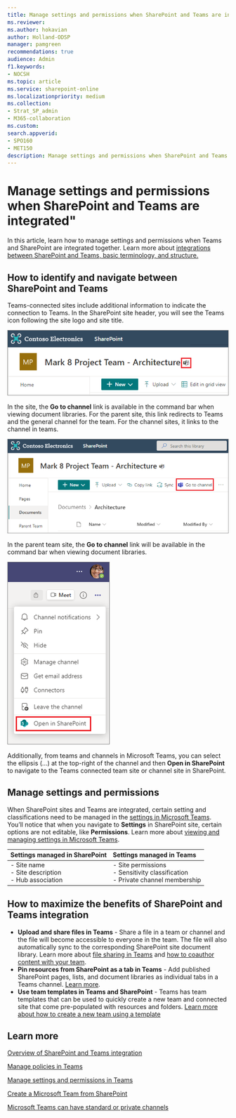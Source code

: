 ```yaml
---
title: Manage settings and permissions when SharePoint and Teams are integrated
ms.reviewer: 
ms.author: hokavian
author: Holland-ODSP
manager: pamgreen
recommendations: true
audience: Admin
f1.keywords:
- NOCSH
ms.topic: article
ms.service: sharepoint-online
ms.localizationpriority: medium
ms.collection:  
- Strat_SP_admin
- M365-collaboration
ms.custom:
search.appverid:
- SPO160
- MET150
description: Manage settings and permissions when SharePoint and Teams are integrated
---
```

# Manage settings and permissions when SharePoint and Teams are integrated"
In this article, learn how to manage settings and permissions when Teams and SharePoint are integrated together. Learn more about [integrations between SharePoint and Teams, basic terminology, and structure.](teams-connected-sites.md)

## How to identify and navigate between SharePoint and Teams
Teams-connected sites include additional information to indicate the connection to Teams. In the SharePoint site header, you will see the Teams icon following the site logo and site title.

![Image of the Microsoft Teams icon in the site header](media/teams-connected-icon-2.png)

In the site, the **Go to channel** link is available in the command bar when viewing document libraries. For the parent site, this link redirects to Teams and the general channel for the team. For the channel sites, it links to the channel in teams.

![Image of Go to channel links from a document library](media/teams-connected-links-2.png) 

In the parent team site, the **Go to channel** link will be available in the command bar when viewing document libraries.
<br>

![Image of the link to the SharePoint site form Teams settings](media/Teams-open-in-sp-2.png)

Additionally, from teams and channels in Microsoft Teams, you can select the ellipsis (…) at the top-right of the channel and then **Open in SharePoint** to navigate to the Teams connected team site or channel site in SharePoint.


## Manage settings and permissions
When SharePoint sites and Teams are integrated, certain setting and classifications need to be managed in the [settings in Microsoft Teams](https://support.microsoft.com/office/manage-team-settings-and-permissions-in-teams-ce053b04-1b8e-4796-baa8-90dc427b3acc). You’ll notice that when you navigate to **Settings** in SharePoint site, certain options are not editable, like **Permissions**. Learn more about [viewing and managing settings in Microsoft Teams](https://support.microsoft.com/office/manage-team-settings-and-permissions-in-teams-ce053b04-1b8e-4796-baa8-90dc427b3acc).
<br>

| Settings managed in SharePoint | Settings managed in Teams  |
| :------------------- | :------------------- |
| - Site name <br> - Site description <br> - Hub association | - Site permissions <br> - Sensitivity classification <br> - Private channel membership| 

## How to maximize the benefits of SharePoint and Teams integration
- **Upload and share files in Teams** - Share a file in a team or channel and the file will become accessible to everyone in the team. The file will also automatically sync to the corresponding SharePoint site document library. Learn more about [file sharing in Teams](https://support.microsoft.com/office/share-files-in-teams-0c4d34ee-5dd8-46d5-ab35-0d227b5e6eb5) and [how to coauthor content with your team](https://support.microsoft.com/office/document-collaboration-and-co-authoring-ee1509b4-1f6e-401e-b04a-782d26f564a4).
- **Pin resources from SharePoint as a tab in Teams** - Add published SharePoint pages, lists, and document libraries as individual tabs in a Teams channel. [Learn more](https://support.microsoft.com/office/add-a-sharepoint-page-list-or-document-library-as-a-tab-in-teams-131edef1-455f-4c67-a8ce-efa2ebf25f0b).
- **Use team templates in Teams and SharePoint** - Teams has team templates that can be used to quickly create a new team and connected site that come pre-populated with resources and folders. [Learn more about how to create a new team using a template](https://support.microsoft.com/office/create-a-team-with-team-templates-702a2977-e662-4038-bef5-bdf8ee47b17b)


## Learn more
[Overview of SharePoint and Teams integration](teams-connected-sites.md)

[Manage policies in Teams](teams-policies.md)

[Manage settings and permissions in Teams](https://support.microsoft.com/office/ce053b04-1b8e-4796-baa8-90dc427b3acc)

[Create a Microsoft Team from SharePoint](https://support.microsoft.com/office/create-a-microsoft-team-from-sharepoint-545973b6-c38f-426a-b2b6-16405a561628)

[Microsoft Teams can have standard or private channels](https://support.microsoft.com/office/teams-can-have-standard-or-private-channels-de3e20b0-7494-439c-b7e5-75899ebe6a0e)



